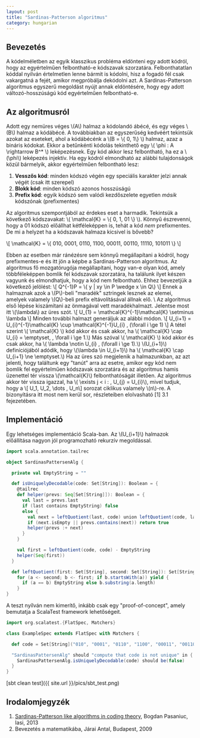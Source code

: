 ```yaml
---
layout: post
title: "Sardinas-Patterson algoritmus"
category: hungarian
---
```


Bevezetés
---------

A kódelméletben az egyik klasszikus probléma eldönteni egy adott kódról, hogy az egyértelműen felbontható-e kódszavak szorzatára.
Felbonthatatlan kóddal nyilván értelmetlen lenne bármit is kódolni, hisz a fogadó fél csak vakargatná a fejét, amikor megpróbálja dekódolni azt.
A Sardinas-Patterson algoritmus egyszerű megoldást nyújt annak eldöntésére, hogy egy adott változó-hosszúságú kód egyértelműen felbontható-e.

Az algoritmusról
----------------
Adott egy nemüres véges \\(A\\) halmaz a kódolandó ábécé, és egy véges \\(B\\) halmaz a kódábécé.
A továbbiakban az egyszerűség kedvéért tekintsük azokat az eseteket, ahol a kódábécénk a \\(B = \\{ 0, 1\\} \\) halmaz, azaz a bináris kódokat.
Ekkor a betűnkénti kódolás tekinthető egy \\( \phi : A \rightarrow B^* \\) leképezésnek. Egy kód akkor lesz felbontható, ha ez a \\(\phi\\) leképezés injektív.
Ha egy kódról elmondható az alábbi tulajdonságok közül bármelyik, akkor egyértelműen felbontható lesz:

  1. **Vesszős kód**: minden kódszó végén egy speciális karakter jelzi annak végét (csak itt szerepel)
  1. **Blokk kód**: minden kódszó azonos hosszúságú
  1. **Prefix kód**: egyik kódszó sem valódi kezdőszelete egyetlen *másik* kódszónak (prefixmentes)
  
Az algoritmus szempontjából az érdekes eset a harmadik.
Tekintsük a következő kódszavakat: \\( \mathcal{K} = \\{ 0, 1, 01 \\} \\).
Könnyű észrevenni, hogy a 01 kódszó előállhat kétféleképpen is, tehát a kód *nem* prefixmentes. De mi a helyzet ha a kódszavak halmaza kicsivel is bővebb?

\\[ \mathcal{K} = \\{ 010, 0001, 0110, 1100, 00011, 00110, 11110, 101011 \\} \\]

Ebben az esetben már ránézésre sem könnyű megállapítani a kódról, hogy prefixmentes-e és itt jön a képbe a Sardinas-Patterson algoritmus.
Az algoritmus fő mozgatórugója megállapítani, hogy van-e olyan kód, amely többféleképpen bomlik fel kódszavak szorzatára, ha találunk ilyet készen vagyunk és elmondhatjuk, hogy a kód nem felbontható.
Ehhez bevezetjük a következő jelölést: \\[ Q^{-1}P = \\{  y | xy \in P \wedge x \in Q\\} \\]
Ennek a halmaznak azok a \\(P\\)-beli "maradék" sztringek lesznek az elemei, amelyek valamely \\(Q\\)-beli prefix eltávolításával állnak elő. \\
Az algoritmus első lépése kiszámítani az önmagával vett maradékhalmazt. Jelentse most itt \\(\lambda\\) az üres szót.
\\[ U_{1} = \mathcal{K}^{-1}\mathcal{K} \setminus \lambda \\]
Minden további halmazt generáljuk az alábbi módon.
\\[ U_{i+1} = U_{i}^{-1}\mathcal{K} \cup \mathcal{K}^{-1}U_{i} \, \(\forall i \ge 1\) \\]
A tétel szerint \\( \mathcal{K} \\) kód akkor és csak akkor, ha \\( \mathcal{K} \cap U_{i} = \emptyset, \, \forall i \ge 1.\\)
Más szóval \\( \mathcal{K} \\) kód akkor és csak akkor, ha \\( \lambda \notin U_{i} \, \(\forall i \ge 1\).\\)
\\(U_{i+1}\\) definíciójából adódik, hogy \\(\lambda \in U_{i+1}\\) ha \\( \mathcal{K} \cap U_{i+1} \ne \emptyset.\\)
Ha az üres szó megjelenik a halmazunkban, az azt jelenti, hogy találtunk egy "tanút" arra az esetre, amikor egy kód
nem bomlik fel egyértelműen kódszavak szorzatára és az algoritmus hamis üzenettel tér vissza \\(\mathcal{K}\\) felbonthatóságát illetően.
Az algoritmus akkor tér vissza igazzal, ha \\( \exists j < i : \, U_{j} = U_{i}\\), mivel tudjuk, hogy a 
\\[ U_1, U_2, \dots , U_n\\] sorozat ciklikus valamely \\(n\\)-re. A bizonyításra itt most nem kerül sor, részleteiben elolvasható [1] 3.1 fejezetében.

Implementáció
-------------
Egy lehetséges implementáció Scala-ban. Az \\(U_{i+1}\\) halmazok előállítása
nagyon jól programozható rekurzív megoldással.

```scala
import scala.annotation.tailrec

object SardinasPattersenAlg {

  private val EmptyString = ""

  def isUniquelyDecodable(code: Set[String]): Boolean = {
    @tailrec
    def helper(prevs: Seq[Set[String]]): Boolean = {
      val last = prevs.last
      if (last contains EmptyString) false
      else {
        val next = leftQuotient(last, code) union leftQuotient(code, last)
        if (next.isEmpty || prevs.contains(next)) return true
        helper(prevs :+ next)
      }
    }

    val first = leftQuotient(code, code) - EmptyString
    helper(Seq(first))
  }

  def leftQuotient(first: Set[String], second: Set[String]): Set[String] =
    for (a <- second; b <- first; if b.startsWith(a)) yield {
      if (a == b) EmptyString else b.substring(a.length)
    }
}
```

A teszt nyílván nem kimerítő, inkább csak egy "proof-of-concept", amely bemutatja a ScalaTest framework lehetőségeit.

```scala
import org.scalatest.{FlatSpec, Matchers}

class ExampleSpec extends FlatSpec with Matchers {

  def code = Set[String]("010", "0001", "0110", "1100", "00011", "00110", "11110", "101011")

  "SardinasPattersenAlg" should "compute that code is not unique" in {
    SardinasPattersenAlg.isUniquelyDecodable(code) should be(false)
  }
}
```

[sbt clean test]({{ site.url }}/pics/sbt_test.png)

Irodalomjegyzék
---------------

  1. [Sardinas-Patterson like algorithms in coding theory](http://www.engr.uconn.edu/~bop04002/data/licenta.pdf), Bogdan Pasaniuc, Iasi, 2013
  1. Bevezetés a matematikába, Járai Antal, Budapest, 2009


